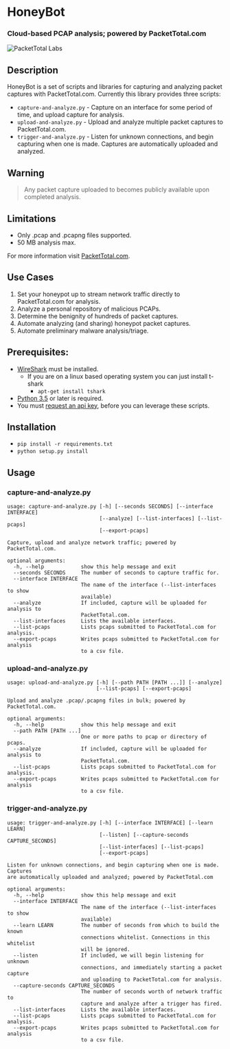 # HoneyBot
### Cloud-based PCAP analysis; powered by PacketTotal.com
![PacketTotal Labs](https://raw.githubusercontent.com/PacketTotal/HoneyBot/master/img/packettotal.png)

## Description
HoneyBot is a set of scripts and libraries for capturing and analyzing packet captures with PacketTotal.com.
Currently this library provides three scripts:

  - `capture-and-analyze.py` - Capture on an interface for some period of time, and upload capture for analysis.
  - `upload-and-analyze.py` - Upload and analyze multiple packet captures to PacketTotal.com.
  - `trigger-and-analyze.py` - Listen for unknown connections, and begin capturing when one is made. Captures are automatically uploaded and analyzed.


## Warning
> Any packet capture uploaded to becomes publicly available upon completed analysis.

## Limitations
- Only .pcap and .pcapng files supported.
- 50 MB analysis max.

For more information visit [PacketTotal.com](https://packettotal.com/about.html).

## Use Cases
1. Set your honeypot up to stream network traffic directly to PacketTotal.com for analysis.
2. Analyze a personal repository of malicious PCAPs.
3. Determine the benignity of hundreds of packet captures.
4. Automate analyzing (and sharing) honeypot packet captures.
5. Automate preliminary malware analysis/triage.



## Prerequisites:
 - [WireShark](https://www.wireshark.org/download.html) must be installed.
    - If you are on a linux based operating system you can just install t-shark
        - `apt-get install tshark`
 - [Python 3.5](https://www.python.org/downloads/) or later is required.
 - You must [request an api key](https://packettotal.com/api.html), before you can leverage these scripts.


## Installation
- `pip install -r requirements.txt`
- `python setup.py install`


## Usage

### capture-and-analyze.py

```
usage: capture-and-analyze.py [-h] [--seconds SECONDS] [--interface INTERFACE]
                              [--analyze] [--list-interfaces] [--list-pcaps]
                              [--export-pcaps]

Capture, upload and analyze network traffic; powered by PacketTotal.com.

optional arguments:
  -h, --help            show this help message and exit
  --seconds SECONDS     The number of seconds to capture traffic for.
  --interface INTERFACE
                        The name of the interface (--list-interfaces to show
                        available)
  --analyze             If included, capture will be uploaded for analysis to
                        PacketTotal.com.
  --list-interfaces     Lists the available interfaces.
  --list-pcaps          Lists pcaps submitted to PacketTotal.com for analysis.
  --export-pcaps        Writes pcaps submitted to PacketTotal.com for analysis
                        to a csv file.
```


### upload-and-analyze.py

```
usage: upload-and-analyze.py [-h] [--path PATH [PATH ...]] [--analyze]
                             [--list-pcaps] [--export-pcaps]

Upload and analyze .pcap/.pcapng files in bulk; powered by PacketTotal.com.

optional arguments:
  -h, --help            show this help message and exit
  --path PATH [PATH ...]
                        One or more paths to pcap or directory of pcaps.
  --analyze             If included, capture will be uploaded for analysis to
                        PacketTotal.com.
  --list-pcaps          Lists pcaps submitted to PacketTotal.com for analysis.
  --export-pcaps        Writes pcaps submitted to PacketTotal.com for analysis
                        to a csv file.
```


### trigger-and-analyze.py
```
usage: trigger-and-analyze.py [-h] [--interface INTERFACE] [--learn LEARN]
                              [--listen] [--capture-seconds CAPTURE_SECONDS]
                              [--list-interfaces] [--list-pcaps]
                              [--export-pcaps]

Listen for unknown connections, and begin capturing when one is made. Captures
are automatically uploaded and analyzed; powered by PacketTotal.com

optional arguments:
  -h, --help            show this help message and exit
  --interface INTERFACE
                        The name of the interface (--list-interfaces to show
                        available)
  --learn LEARN         The number of seconds from which to build the known
                        connections whitelist. Connections in this whitelist
                        will be ignored.
  --listen              If included, we will begin listening for unknown
                        connections, and immediately starting a packet capture
                        and uploading to PacketTotal.com for analysis.
  --capture-seconds CAPTURE_SECONDS
                        The number of seconds worth of network traffic to
                        capture and analyze after a trigger has fired.
  --list-interfaces     Lists the available interfaces.
  --list-pcaps          Lists pcaps submitted to PacketTotal.com for analysis.
  --export-pcaps        Writes pcaps submitted to PacketTotal.com for analysis
                        to a csv file.
```

